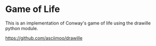 Game of Life
============

This is an implementation of Conway's game of life using the drawille python module.

https://github.com/asciimoo/drawille
